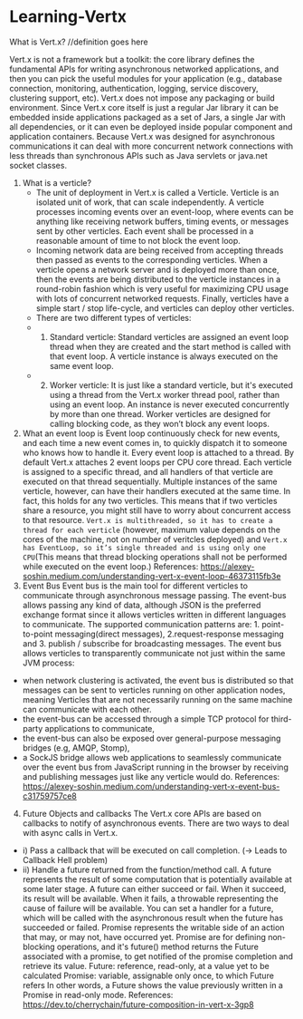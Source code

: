# Learning-Vertx

What is Vert.x?
//definition goes here

Vert.x is not a framework but a toolkit: the core library defines the fundamental APIs for writing asynchronous networked applications, and then you can pick the useful modules for your application (e.g., database connection, monitoring, authentication, logging, service discovery, clustering support, etc).
Vert.x does not impose any packaging or build environment. Since Vert.x core itself is just a regular Jar library it can be embedded inside applications packaged as a set of Jars, a single Jar with all dependencies, or it can even be deployed inside popular component and application containers.
Because Vert.x was designed for asynchronous communications it can deal with more concurrent network connections with less threads than synchronous APIs such as Java servlets or java.net socket classes.

1. What is a verticle? 
   - The unit of deployment in Vert.x is called a Verticle. Verticle is an isolated unit of work, that can scale independently. A verticle processes incoming events over an event-loop, where events can be anything like receiving network buffers, timing events, or messages sent by other verticles. Each event shall be processed in a reasonable amount of time to not block the event loop.
   - Incoming network data are being received from accepting threads then passed as events to the corresponding verticles. When a verticle opens a network server and is deployed more than once, then the events are being distributed to the verticle instances in a round-robin fashion which is very useful for maximizing CPU usage with lots of concurrent networked requests. Finally, verticles have a simple start / stop life-cycle, and verticles can deploy other verticles.
   - There are two different types of verticles:
   - 1. Standard verticle: Standard verticles are assigned an event loop thread when they are created and the start method is called with that event loop. A verticle instance is always executed on the same event loop. 
   - 2. Worker verticle: It is just like a standard verticle, but it's executed using a thread from the Vert.x worker thread pool, rather than using an event loop. An instance is never executed concurrently by more than one thread. Worker verticles are designed for calling blocking code, as they won’t block any event loops.
2. What an event loop is
Event loop continuously check for new events, and each time a new event comes in, to quickly dispatch it to someone who knows how to handle it.
Every event loop is attached to a thread. By default Vert.x attaches 2 event loops per CPU core thread. 
Each verticle is assigned to a specific thread, and all handlers of that verticle are executed on that thread sequentially.  Multiple instances of the same verticle, however, can have their handlers executed at the same time. In fact, this holds for any two verticles. This means that if two verticles share a resource, you might still have to worry about concurrent access to that resource.
`Vert.x is multithreaded, so it has to create a thread for each verticle` (however, maximum value depends on the cores of the machine, not on number of veritcles deployed) and `Vert.x has EventLoop, so it’s single threaded and is using only one CPU`(This means that thread blocking operations shall not be performed while executed on the event loop.)
References:
https://alexey-soshin.medium.com/understanding-vert-x-event-loop-46373115fb3e
3. Event Bus
Event bus is the main tool for different verticles to communicate through asynchronous message passing. The event-bus allows passing any kind of data, although JSON is the preferred exchange format since it allows verticles written in different languages to communicate. The supported communication patterns are: 1. point-to-point messaging(direct messages), 2.request-response messaging and 3. publish / subscribe for broadcasting messages.
The event bus allows verticles to transparently communicate not just within the same JVM process:
- when network clustering is activated, the event bus is distributed so that messages can be sent to verticles running on other application nodes, meaning Verticles that are not necessarily running on the same machine can communicate with each other.
- the event-bus can be accessed through a simple TCP protocol for third-party applications to communicate,
- the event-bus can also be exposed over general-purpose messaging bridges (e.g, AMQP, Stomp),
- a SockJS bridge allows web applications to seamlessly communicate over the event bus from JavaScript running in the browser by receiving and publishing messages just like any verticle would do.
References:
https://alexey-soshin.medium.com/understanding-vert-x-event-bus-c31759757ce8
4. Future Objects and callbacks
The Vert.x core APIs are based on callbacks to notify of asynchronous events. 
There are two ways to deal with async calls in Vert.x.
- i) Pass a callback that will be executed on call completion. (-> Leads to Callback Hell problem)
- ii) Handle a future returned from the function/method call.
A future represents the result of some computation that is potentially available at some later stage. A future can either succeed or fail. When it succeed, its result will be available. When it fails, a throwable representing the cause of failure will be available. You can set a handler for a future, which will be called with the asynchronous result when the future has succeeded or failed.
Promise represents the writable side of an action that may, or may not, have occurred yet. Promise are for defining non-blocking operations, and it's future() method returns the Future associated with a promise, to get notified of the promise completion and retrieve its value.
Future: reference, read-only, at a value yet to be calculated
Promise: variable, assignable only once, to which Future refers
In other words, a Future shows the value previously written in a Promise in read-only mode.
References: 
https://dev.to/cherrychain/future-composition-in-vert-x-3gp8
